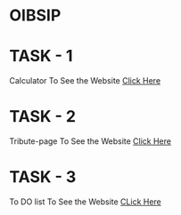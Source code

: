 # OIBSIP
# TASK - 1 
Calculator
To See the Website [Click Here](https://utkarshshrivastawa.github.io/calc/)

# TASK - 2 
Tribute-page
To See the Website [Click Here](https://utkarshshrivastawa.github.io/tribute-page/)

# TASK - 3 
To DO list 
To See the Website [CLick Here]()

